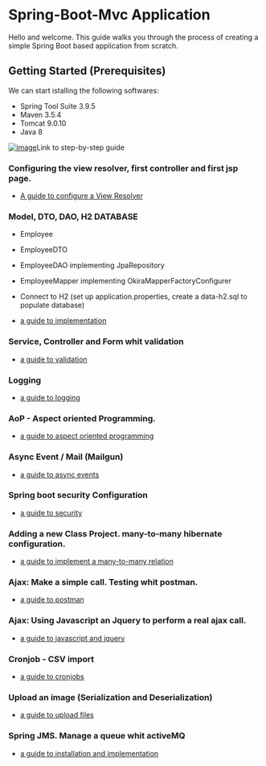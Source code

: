 # Spring-Boot-Mvc Application

Hello and welcome.
This guide walks you through the process of creating a simple Spring Boot based application from scratch. 

## Getting Started (Prerequisites)

We can start istalling the following softwares:

- Spring Tool Suite 3.9.5
- Maven 3.5.4
- Tomcat 9.0.10
- Java 8 

[![image](https://image.ibb.co/b694Op/image.png)](installation.md)Link to step-by-step guide
### Configuring the view resolver, first controller and first jsp page.

- [A guide to configure a View Resolver](viewresolver.md)

### Model, DTO, DAO, H2 DATABASE

- Employee
- EmployeeDTO
- EmployeeDAO implementing JpaRepository
- EmployeeMapper implementing OkiraMapperFactoryConfigurer
- Connect to H2 (set up application.properties, create a data-h2.sql to populate database)

- [a guide to implementation](3layers.md)

### Service, Controller and Form whit validation

- [a guide to validation](validation.md)

### Logging

- [a guide to logging](logging.md)

### AoP - Aspect oriented Programming.

- [a guide to aspect oriented programming](aop.md)

### Async Event / Mail (Mailgun)

- [a guide to async events](async.md)

### Spring boot security Configuration

- [a guide to security](security.md)

### Adding a new Class Project. many-to-many hibernate configuration.

- [a guide to implement a many-to-many relation](m2m.md)

### Ajax: Make a simple call. Testing whit postman.

- [a guide to postman](postman.md)

### Ajax: Using Javascript an Jquery to perform a real ajax call.

- [a guide to javascript and jquery](js.md)

### Cronjob - CSV import

- [a guide to cronjobs](cronjob.md)

### Upload an image (Serialization and Deserialization)

- [a guide to upload files](upload.md) 

### Spring JMS. Manage a queue whit activeMQ

- [a guide to installation and implementation](jms.md)


